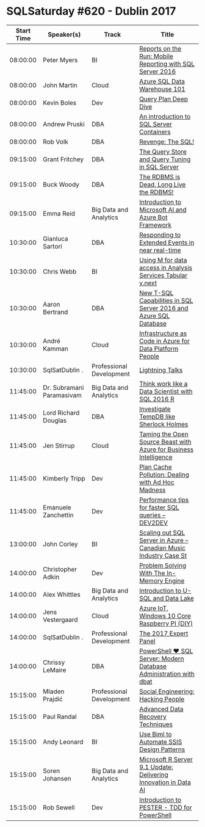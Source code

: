 # SQLSaturday #620 - Dublin 2017
Start Time|Speaker(s)|Track|Title
---|---|---|---
08:00:00|Peter Myers|BI|[Reports on the Run: Mobile Reporting with SQL Server 2016](58054.md)
08:00:00|John Martin|Cloud|[Azure SQL Data Warehouse 101](58133.md)
08:00:00|Kevin Boles|Dev|[Query Plan Deep Dive](59745.md)
08:00:00|Andrew Pruski|DBA|[An introduction to SQL Server  Containers](60950.md)
08:00:00|Rob Volk|DBA|[Revenge: The SQL!](60951.md)
09:15:00|Grant Fritchey|DBA|[The Query Store and Query Tuning in SQL Server](59699.md)
09:15:00|Buck Woody|DBA|[The RDBMS is Dead, Long Live the RDBMS!](59721.md)
09:15:00|Emma Reid|Big Data and Analytics |[Introduction to Microsoft AI and Azure Bot Framework](66027.md)
10:30:00|Gianluca Sartori|DBA|[Responding to Extended Events in near real-time](59307.md)
10:30:00|Chris Webb|BI|[Using M for data access in Analysis Services Tabular v.next](59313.md)
10:30:00|Aaron Bertrand|DBA|[New T-SQL Capabilities in SQL Server 2016 and Azure SQL Database](59337.md)
10:30:00|André Kamman|Cloud|[Infrastructure as Code in Azure for Data Platform People](60982.md)
10:30:00|SqlSatDublin .|Professional Development|[Lightning Talks](61498.md)
11:45:00|Dr. Subramani Paramasivam|Big Data and Analytics |[Think  work like a Data Scientist with SQL 2016 R](57947.md)
11:45:00|Lord Richard Douglas|DBA|[Investigate TempDB like Sherlock Holmes](59341.md)
11:45:00|Jen Stirrup|Cloud|[Taming the Open Source Beast with Azure for Business Intelligence](60958.md)
11:45:00|Kimberly Tripp|Dev|[Plan Cache Pollution: Dealing with Ad Hoc Madness](61278.md)
11:45:00|Emanuele Zanchettin|Dev|[Performance tips for faster SQL queries – DEV2DEV](64906.md)
13:00:00|John Corley|BI|[Scaling out SQL Server in Azure – Canadian Music Industry Case St](66427.md)
14:00:00|Christopher Adkin|Dev|[Problem Solving With The In-Memory Engine](58222.md)
14:00:00|Alex Whittles|Big Data and Analytics |[Introduction to U-SQL and Data Lake](58271.md)
14:00:00|Jens Vestergaard|Cloud|[Azure IoT, Windows 10 Core  Raspberry PI (DIY)](61377.md)
14:00:00|SqlSatDublin .|Professional Development|[The 2017 Expert Panel](61499.md)
14:00:00|Chrissy LeMaire|DBA|[PowerShell ❤ SQL Server: Modern Database Administration with dbat](66295.md)
15:15:00|Mladen Prajdić|Professional Development|[Social Engineering: Hacking People](58268.md)
15:15:00|Paul Randal|DBA|[Advanced Data Recovery Techniques](59809.md)
15:15:00|Andy Leonard|BI|[Use Biml to Automate SSIS Design Patterns](61504.md)
15:15:00|Soren Johansen|Big Data and Analytics |[Microsoft R Server 9.1 Update: Delivering Innovation in Data  AI](65062.md)
15:15:00|Rob Sewell|Dev|[Introduction to PESTER - TDD for PowerShell](65851.md)
